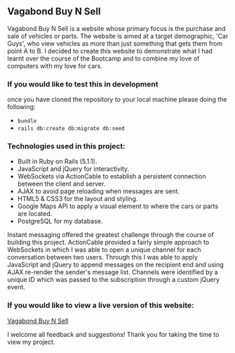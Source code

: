 ## Vagabond Buy N Sell

Vagabond Buy N Sell is a website whose primary focus is the purchase and sale of vehicles or parts. The website is aimed at a target demographic, 'Car Guys', who view vehicles as more than just something that gets them from point A to B. I decided to create this website to demonstrate what I had learnt over the course of the Bootcamp and to combine my love of computers with my love for cars.

### If you would like to test this in development

once you have cloned the repository to your local machine please doing the following:

* ```bundle```
* ```rails db:create db:migrate db:seed```

### Technologies used in this project:

* Built in Ruby on Rails (5.1.1).
* JavaScript and jQuery for interactivity.
* WebSockets via ActionCable to establish a persistent connection between the client and server.
* AJAX to avoid page reloading when messages are sent.
* HTML5 & CSS3 for the layout and styling.
* Google Maps API to apply a visual element to where the cars or parts are located.
* PostgreSQL for my database.

Instant messaging offered the greatest challenge through the course of building this project. ActionCable provided a fairly simple approach to WebSockets in which I was able to open a unique channel for each conversation between two users. Through this I was able to apply JavaScript and jQuery to append messages on the recipient end and using AJAX re-render the sender's message list. Channels were identified by a unique ID which was passed to the subscription through a custom jQuery event. 

### If you would like to view a live version of this website:

[Vagabond Buy N Sell](https://vagabond-buy-and-sell.herokuapp.com/)

I welcome all feedback and suggestions! Thank you for taking the time to view my project.
